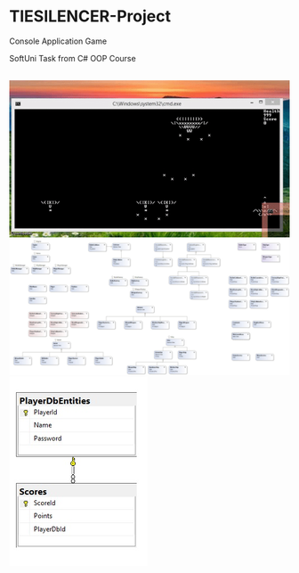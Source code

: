 # TIESILENCER-Project

Console Application Game 

SoftUni Task from C# OOP Course

<br>
<img src="gameplay.gif" alt="Chess gif" >
<br>
<img src="ClassDiagram1.jpg" >
<br>
<img src="database.jpg" >